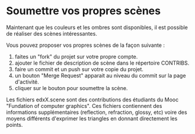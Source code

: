 # Soumettre vos propres scènes

Maintenant que les couleurs et les ombres sont disponibles,
il est possible de réaliser des scènes intéressantes.

Vous pouvez proposer vos propres scènes de la façon suivante :

1. faites un "fork" du projet sur votre propre compte.
1. ajouter le fichier de description de scène dans le répertoire CONTRIBS.
1. faire un commit et un push sur votre copie du projet.
1. un bouton "Merge Request" apparait au niveau du commit sur la page d'activité.
1. cliquer sur le bouton pour soumettre la scène.

Les fichiers edxX.scene sont des contributions des étudiants du Mooc "Fundation of computer graphics".
Ces fichiers contiennent des informations supplémentaires (reflection, refraction, glossy, etc) voire 
des moyens différents d'exprimer les triangles en donnant directement les points.


